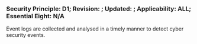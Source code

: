 ### Security Principle: D1; Revision: ; Updated: ; Applicability: ALL; Essential Eight: N/A
<p>Event logs are collected and analysed in a timely manner to detect cyber security events.</p>